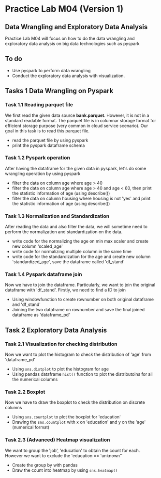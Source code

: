 # Practice Lab M04 (Version 1)
## Data Wrangling and Exploratory Data Analysis

Practice Lab M04 will focus on how to do the data wrangling and exploratory data analysis on big data technologies such as pyspark

## To do

- Use pyspark to perform data wrangling
- Conduct the exploratory data analysis with visualization.


## Tasks 1 Data Wrangling on Pyspark
### Task 1.1 Reading parquet file
We first read the given data source **bank.parquet**. However, it is not in a standard readable format. The parquet file is in columnar storage format for efficient storage purpose (very common in cloud service scenario). Our goal in this task is to read this parquet file.

- read the parquet file by using pyspark
- print the pyspark dataframe schema

### Task 1.2 Pyspark operation
After having the dataframe for the given data in pyspark, let's do some wrangling operation by using pyspark

- filter the data on column age where age > 40
- filter the data on column age where age > 40 and age < 60, then print the statistic information of age (using describe())
- filter the data on column housing where housing is not 'yes' and print the statistic information of age (using describe())

### Task 1.3 Normalization and Standardization
After reading the data and also filter the data, we will sometime need to perform the normalization and standardization on the data.

- write code for the normalizing the age on min max scaler and create new column 'scaled_age'
- write code for normalizing multiple column in the same time 
- write code for the standardization for the age and create new column 'standardized_age', save the dataframe called 'df_stand'

### Task 1.4 Pyspark dataframe join
Now we have to join the dataframe. Particularly, we want to join the original dataframe with 'df_stand'.
Firstly, we need to find a ID to join

- Using windowfunction to create rownumber on both original dataframe and 'df_stand'
- Joining the two dataframe on rownumber and save the final joined dataframe as 'dataframe_pd'

## Task 2 Exploratory Data Analysis
### Task 2.1 Visualization for checking distribution 
Now we want to plot the histogram to check the distribution of 'age' from 'dataframe_pd'

- Using ```sns.distplot``` to plot the histogram for age
- Using pandas dataframe ```hist()``` function to plot the distributoins for all the numerical columns

### Task 2.2 Boxplot 
Now we have to draw the boxplot to check the distribution on discrete columns

- Using ```sns.countplot``` to plot the boxplot for 'education'
- Drawing the ```sns.countplot``` with x on 'education' and y on the 'age' (numerical format)

### Task 2.3 (Advanced) Heatmap visualization
We want to group the 'job', 'education' to obtain the count for each. However we want to exclude the 'education == 'unknown''

- Create the group by with pandas
- Draw the count into heatmap by using ```sns.heatmap()```
